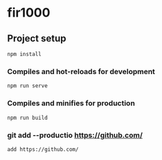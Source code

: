 # fir1000

## Project setup
```
npm install
```

### Compiles and hot-reloads for development
```
npm run serve
```

### Compiles and minifies for production
```
npm run build
```

### git add --productio https://github.com/
```
add https://github.com/
```
